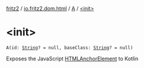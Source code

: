 [fritz2](../../index.md) / [io.fritz2.dom.html](../index.md) / [A](index.md) / [&lt;init&gt;](./-init-.md)

# &lt;init&gt;

`A(id: `[`String`](https://kotlinlang.org/api/latest/jvm/stdlib/kotlin/-string/index.html)`? = null, baseClass: `[`String`](https://kotlinlang.org/api/latest/jvm/stdlib/kotlin/-string/index.html)`? = null)`

Exposes the JavaScript [HTMLAnchorElement](https://developer.mozilla.org/en/docs/Web/API/HTMLAnchorElement) to Kotlin

